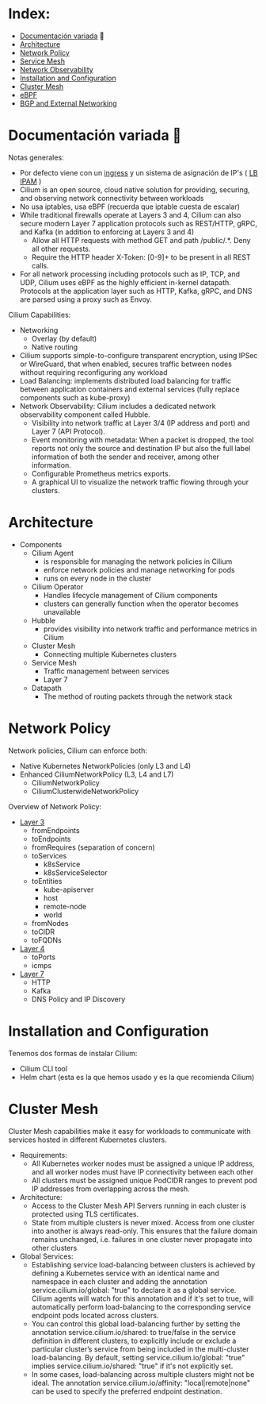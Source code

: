 # Index:

* [Documentación variada](#id1) :shit:
* [Architecture](#id10)
* [Network Policy](#id20)
* [Service Mesh](#id30)
* [Network Observability](#id40)
* [Installation and Configuration](#id50)
* [Cluster Mesh](#id60)
* [eBPF](#id70)
* [BGP and External Networking](#id80)

# Documentación variada :shit: <div id='id1' />

Notas generales:
* Por defecto viene con un [ingress](https://docs.cilium.io/en/stable/network/servicemesh/ingress/) y un sistema de asignación de IP's ( [LB IPAM](https://docs.cilium.io/en/stable/network/lb-ipam/) )
* Cilium is an open source, cloud native solution for providing, securing, and observing network connectivity between workloads
* No usa iptables, usa eBPF (recuerda que iptable cuesta de escalar)
* While traditional firewalls operate at Layers 3 and 4, Cilium can also secure modern Layer 7 application protocols such as REST/HTTP, gRPC, and Kafka (in addition to enforcing at Layers 3 and 4)
  * Allow all HTTP requests with method GET and path /public/.*. Deny all other requests.
  * Require the HTTP header X-Token: [0-9]+ to be present in all REST calls.
* For all network processing including protocols such as IP, TCP, and UDP, Cilium uses eBPF as the highly efficient in-kernel datapath. Protocols at the application layer such as HTTP, Kafka, gRPC, and DNS are parsed using a proxy such as Envoy.

Cilium Capabilities:
* Networking
  * Overlay (by default)
  * Native routing
* Cilium supports simple-to-configure transparent encryption, using IPSec or WireGuard, that when enabled, secures traffic between nodes without requiring reconfiguring any workload
* Load Balancing: implements distributed load balancing for traffic between application containers and external services (fully replace components such as kube-proxy)
* Network Observability: Cilium includes a dedicated network observability component called Hubble.
  * Visibility into network traffic at Layer 3/4 (IP address and port) and Layer 7 (API Protocol).
  * Event monitoring with metadata: When a packet is dropped, the tool reports not only the source and destination IP but also the full label information of both the sender and receiver, among other information.
  * Configurable Prometheus metrics exports.
  * A graphical UI to visualize the network traffic flowing through your clusters.

# Architecture <div id='id10' />

* Components
  * Cilium Agent
    * is responsible for managing the network policies in Cilium
    * enforce network policies and manage networking for pods
    * runs on every node in the cluster
  * Cilium Operator
    * Handles lifecycle management of Cilium components
    * clusters can generally function when the operator becomes unavailable
  * Hubble
    * provides visibility into network traffic and performance metrics in Cilium
  * Cluster Mesh
    * Connecting multiple Kubernetes clusters
  * Service Mesh
    * Traffic management between services
    * Layer 7
  * Datapath
    * The method of routing packets through the network stack

# Network Policy <div id='id20' />

Network policies, Cilium can enforce both:

* Native Kubernetes NetworkPolicies (only L3 and L4)
* Enhanced CiliumNetworkPolicy (L3, L4 and L7)
  * CiliumNetworkPolicy
  * CiliumClusterwideNetworkPolicy

Overview of Network Policy:

* [Layer 3](https://docs.cilium.io/en/latest/security/policy/language/#layer-3-examples)
  * fromEndpoints
  * toEndpoints
  * fromRequires (separation of concern)
  * toServices
    * k8sService
    * k8sServiceSelector
  * toEntities
    * kube-apiserver
    * host
    * remote-node
    * world
  * fromNodes
  * toCIDR
  * toFQDNs
* [Layer 4](https://docs.cilium.io/en/latest/security/policy/language/#layer-4-examples)
  * toPorts
  * icmps
* [Layer 7](https://docs.cilium.io/en/latest/security/policy/language/#layer-7-examples)
  * HTTP
  * Kafka
  * DNS Policy and IP Discovery

# Installation and Configuration <div id='id50' />

Tenemos dos formas de instalar Cilium:

* Cilium CLI tool
* Helm chart (esta es la que hemos usado y es la que recomienda Cilium)

# Cluster Mesh <div id='id60' />

Cluster Mesh capabilities make it easy for workloads to communicate with services hosted in different Kubernetes clusters.

* Requirements:
  * All Kubernetes worker nodes must be assigned a unique IP address, and all worker nodes must have IP connectivity between each other
  * All clusters must be assigned unique PodCIDR ranges to prevent pod IP addresses from overlapping across the mesh.
* Architecture:
  * Access to the Cluster Mesh API Servers running in each cluster is protected using TLS certificates.
  * State from multiple clusters is never mixed. Access from one cluster into another is always read-only. This ensures that the failure domain remains unchanged, i.e. failures in one cluster never propagate into other clusters
* Global Services:
  * Establishing service load-balancing between clusters is achieved by defining a Kubernetes service with an identical name and namespace in each cluster and adding the annotation service.cilium.io/global: "true" to declare it as a global service. Cilium agents will watch for this annotation and if it's set to true, will automatically perform load-balancing to the corresponding service endpoint pods located across clusters.
  * You can control this global load-balancing further by setting the annotation service.cilium.io/shared: to true/false in the service definition in different clusters, to explicitly include or exclude a particular cluster’s service from being included in the multi-cluster load-balancing. By default, setting service.cilium.io/global: "true" implies service.cilium.io/shared: "true" if it's not explicitly set.
  * In some cases, load-balancing across multiple clusters might not be ideal. The annotation service.cilium.io/affinity: "local|remote|none" can be used to specify the preferred endpoint destination.
